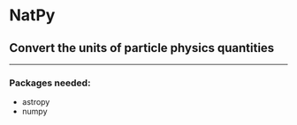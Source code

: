 # NatPy
## Convert the units of particle physics quantities
---
### Packages needed:
- astropy
- numpy
